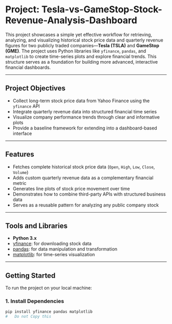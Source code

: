 # Project: Tesla-vs-GameStop-Stock-Revenue-Analysis-Dashboard

This project showcases a simple yet effective workflow for retrieving, analyzing, and visualizing historical stock price data and quarterly revenue figures for two publicly traded companies—**Tesla (TSLA)** and **GameStop (GME)**. The project uses Python libraries like `yfinance`, `pandas`, and `matplotlib` to create time-series plots and explore financial trends. This structure serves as a foundation for building more advanced, interactive financial dashboards.

---

## Project Objectives

- Collect long-term stock price data from Yahoo Finance using the `yfinance` API
- Integrate quarterly revenue data into structured financial time series
- Visualize company performance trends through clear and informative plots
- Provide a baseline framework for extending into a dashboard-based interface

---

## Features

- Fetches complete historical stock price data (`Open`, `High`, `Low`, `Close`, `Volume`)  
- Adds custom quarterly revenue data as a complementary financial metric  
- Generates line plots of stock price movement over time  
- Demonstrates how to combine third-party APIs with structured business data  
- Serves as a reusable pattern for analyzing any public company stock

---

## Tools and Libraries

- **Python 3.x**
- [yfinance](https://pypi.org/project/yfinance/): for downloading stock data
- [pandas](https://pandas.pydata.org/): for data manipulation and transformation
- [matplotlib](https://matplotlib.org/): for time-series visualization

---

## Getting Started

To run the project on your local machine:

### 1. Install Dependencies

```bash
pip install yfinance pandas matplotlib
#   Do not Copy this 
